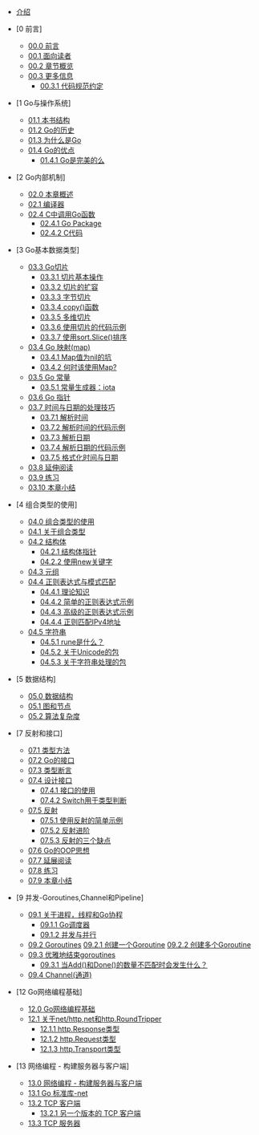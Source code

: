 * [介绍](README.md)

* [0 前言]
  * [00.0 前言](eBook/chapter0/00.0.md)
  * [00.1 面向读者](eBook/chapter0/00.1.md)
  * [00.2 章节概览](eBook/chapter0/00.2.md)
  * [00.3 更多信息](eBook/chapter0/00.3.md)
    * [00.3.1 代码规范约定](eBook/chapter0/00.3.1.md)

* [1 Go与操作系统]
  * [01.1 本书结构](eBook/chapter1/01.1.md)
  * [01.2 Go的历史](eBook/chapter1/01.2.md)
  * [01.3 为什么是Go](eBook/chapter1/01.3.md)
  * [01.4 Go的优点](eBook/chapter1/01.4.md)
    * [01.4.1 Go是完美的么](eBook/chapter1/01.4.1.md)

* [2 Go内部机制]
  * [02.0 本章概述](eBook/chapter2/02.0.md)
  * [02.1 编译器](eBook/chapter2/02.1.md)
  * [02.4 C中调用Go函数](eBook/chapter2/02.4.md)
    * [02.4.1 Go Package](eBook/chapter2/02.4.1.md)
    * [02.4.2 C代码](eBook/chapter2/02.4.2.md)

* [3 Go基本数据类型]
  * [03.3 Go切片](eBook/chapter3/03.3.md)
    * [03.3.1 切片基本操作](eBook/chapter3/03.3.1.md)
    * [03.3.2 切片的扩容](eBook/chapter3/03.3.2.md)
    * [03.3.3 字节切片](eBook/chapter3/03.3.3.md)
    * [03.3.4 copy()函数](eBook/chapter3/03.3.4.md)
    * [03.3.5 多维切片](eBook/chapter3/03.3.5.md)
    * [03.3.6 使用切片的代码示例](eBook/chapter3/03.3.6.md)
    * [03.3.7 使用sort.Slice()排序](eBook/chapter3/03.3.7.md)
  * [03.4 Go 映射(map)](eBook/chapter3/03.4.md)
    * [03.4.1 Map值为nil的坑](eBook/chapter3/03.4.1.md)
    * [03.4.2 何时该使用Map?](eBook/chapter3/03.4.2.md)
  * [03.5 Go 常量](eBook/chapter3/03.5.md)
    * [03.5.1 常量生成器：iota](eBook/chapter3/03.5.1.md)
  * [03.6 Go 指针](eBook/chapter3/03.6.md)
  * [03.7 时间与日期的处理技巧](eBook/chapter3/03.7.md)
    * [03.7.1 解析时间](eBook/chapter3/03.7.1.md)
    * [03.7.2 解析时间的代码示例](eBook/chapter3/03.7.2.md)
    * [03.7.3 解析日期](eBook/chapter3/03.7.3.md)
    * [03.7.4 解析日期的代码示例](eBook/chapter3/03.7.4.md)
    * [03.7.5 格式化时间与日期](eBook/chapter3/03.7.5.md)
  * [03.8 延伸阅读](eBook/chapter3/03.8.md)
  * [03.9 练习](eBook/chapter3/03.9.md)
  * [03.10 本章小结](eBook/chapter3/03.10.md)

* [4 组合类型的使用]
  * [04.0 组合类型的使用](eBook/chapter4/04.0.md)
  * [04.1 关于组合类型](eBook/chapter4/04.1.md)
  * [04.2 结构体](eBook/chapter4/04.2.md)
    * [04.2.1 结构体指针](eBook/chapter4/04.2.1.md)
    * [04.2.2 使用new关键字](eBook/chapter4/04.2.2.md)
  * [04.3 元组](eBook/chapter4/04.3.md)
  * [04.4 正则表达式与模式匹配](eBook/chapter4/04.4.md)
    * [04.4.1 理论知识](eBook/chapter4/04.4.1.md)
    * [04.4.2 简单的正则表达式示例](eBook/chapter4/04.4.2.md)
    * [04.4.3 高级的正则表达式示例](eBook/chapter4/04.4.3.md)
    * [04.4.4 正则匹配IPv4地址](eBook/chapter4/04.4.4.md)
  * [04.5 字符串](eBook/chapter4/04.5.md)
    * [04.5.1 rune是什么？](eBook/chapter4/04.5.1.md)
    * [04.5.2 关于Unicode的包](eBook/chapter4/04.5.2.md)
    * [04.5.3 关于字符串处理的包](eBook/chapter4/04.5.3.md)

* [5 数据结构]
  * [05.0 数据结构](eBook/chapter5/05.0.md)
  * [05.1 图和节点](eBook/chapter5/05.1.md)
  * [05.2 算法复杂度](eBook/chapter5/05.2.md)

* [7 反射和接口]
  * [07.1 类型方法](eBook/chapter7/07.1.md)
  * [07.2 Go的接口](eBook/chapter7/07.2.md)
  * [07.3 类型断言](eBook/chapter7/07.3.md)
  * [07.4 设计接口](eBook/chapter7/07.4.md)
    * [07.4.1 接口的使用](eBook/chapter7/07.4.1.md)
    * [07.4.2 Switch用于类型判断](eBook/chapter7/07.4.2.md)
  * [07.5 反射](eBook/chapter7/07.5.md)
    * [07.5.1 使用反射的简单示例](eBook/chapter7/07.5.1.md)
    * [07.5.2 反射进阶](eBook/chapter7/07.5.2.md)
    * [07.5.3 反射的三个缺点](eBook/chapter7/07.5.3.md)
  * [07.6 Go的OOP思想](eBook/chapter7/07.6.md)
  * [07.7 延展阅读](eBook/chapter7/07.7.md)
  * [07.8 练习](eBook/chapter7/07.8.md)
  * [07.9 本章小结](eBook/chapter7/07.9.md)

* [9 并发-Goroutines,Channel和Pipeline]
  * [09.1 关于进程，线程和Go协程](eBook/chapter9/09.1.md)
    * [09.1.1 Go调度器](eBook/chapter9/09.1.1.md)
    * [09.1.2 并发与并行](eBook/chapter9/09.1.2.md)
  * [09.2 Goroutines](eBook/chapter9/09.2.md)
    [09.2.1 创建一个Goroutine](eBook/chapter9/09.2.1.md)
    [09.2.2 创建多个Goroutine](eBook/chapter9/09.2.2md)
  * [09.3 优雅地结束goroutines](eBook/chapter9/09.3.md)
    * [09.3.1 当Add()和Done()的数量不匹配时会发生什么？](eBook/chapter9/09.3.1.md)
  * [09.4 Channel(通道)](eBook/chapter9/09.4.md)

* [12 Go网络编程基础]
  * [12.0 Go网络编程基础](eBook/chapter12/12.0.md)
  * [12.1 关于net/http,net和http.RoundTripper](eBook/chapter12/12.1.md)
    * [12.1.1 http.Response类型](eBook/chapter12/12.1.1.md)
    * [12.1.2 http.Request类型](eBook/chapter12/12.1.2.md)
    * [12.1.3 http.Transport类型](eBook/chapter12/12.1.3.md)
  
* [13 网络编程 - 构建服务器与客户端]
  * [13.0 网络编程 - 构建服务器与客户端](eBook/chapter13/13.0.md)
  * [13.1 Go 标准库-net](eBook/chapter13/13.1.md)
  * [13.2 TCP 客户端](eBook/chapter13/13.2.md)
    * [13.2.1 另一个版本的 TCP 客户端](eBook/chapter13/13.2.1.md)
  * [13.3 TCP 服务器](eBook/chapter13/13.3.md)
